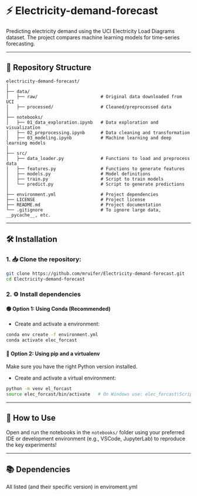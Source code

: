 # ⚡ Electricity-demand-forecast

Predicting electricity demand using the UCI Electricity Load Diagrams dataset.
The project compares machine learning models for time-series forecasting.

---

## 📁 Repository Structure

```
electricity-demand-forecast/
│
├── data/
│   ├── raw/                        # Original data downloaded from UCI
│   ├── processed/                  # Cleaned/preprocessed data
│
├── notebooks/
│   ├── 01_data_exploration.ipynb   # Data exploration and visualization
│   ├── 02_preprocessing.ipynb      # Data cleaning and transformation
│   ├── 03_modeling.ipynb           # Machine learning and deep learning models
│
├── src/
│   ├── data_loader.py              # Functions to load and preprocess data
│   ├── features.py                 # Functions to generate features
│   ├── models.py                   # Model definitions
│   ├── train.py                    # Script to train models
│   └── predict.py                  # Script to generate predictions
│
├── environment.yml                 # Project dependencies
├── LICENSE                         # Project license
├── README.md                       # Project documentation
└── .gitignore                      # To ignore large data, __pycache__, etc.

```

---

## 🛠️ Installation

### 1. 📥 Clone the repository:

```bash
git clone https://github.com/mruifer/Electricity-demand-forecast.git
cd Electricity-demand-forecast
```

### 2. ⚙️ Install dependencies

#### 🟢 Option 1: Using Conda (Recommended)

- Create and activate a environment:
```bash
conda env create -f environment.yml
conda activate elec_forcast
```
#### 🔵 Option 2: Using pip and a virtualenv

Make sure you have the right Python version installed.

- Create and activate a virtual environment:
```bash
python -m venv el_forcast
source elec_forcast/bin/activate   # On Windows use: elec_forcast\Scripts\activate
```

---

## 🚀 How to Use

Open and run the notebooks in the `notebooks/` folder using your preferred IDE or development environment (e.g., VSCode, JupyterLab) to reproduce the key experiments!

---

## 📚 Dependencies

All listed (and their specific version) in enviroment.yml
